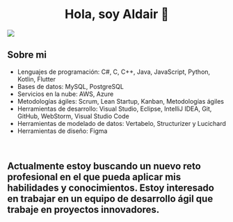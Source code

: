 <div align="center">
<h1 align="center">Hola, soy Aldair 👋</h1>
</div>
<img src="https://t-hub.mx/storage/blog/BJgPuaZEtc1OfU415JFbsd0b4nStv7oweNDABPUN.jpeg">

## Sobre mi

- Lenguajes de programación: C#, C, C++, Java, JavaScript, Python, Kotlin, Flutter
- Bases de datos: MySQL, PostgreSQL
- Servicios en la nube: AWS, Azure
- Metodologías ágiles: Scrum, Lean Startup, Kanban, Metodologías ágiles
- Herramientas de desarrollo: Visual Studio, Eclipse, IntelliJ IDEA, Git, GitHub, WebStorm, Visual Studio Code
- Herramientas de modelado de datos: Vertabelo, Structurizer y Lucichard
- Herramientas de diseño: Figma
<br>

## Actualmente estoy buscando un nuevo reto profesional en el que pueda aplicar mis habilidades y conocimientos. Estoy interesado en trabajar en un equipo de desarrollo ágil que trabaje en proyectos innovadores.




